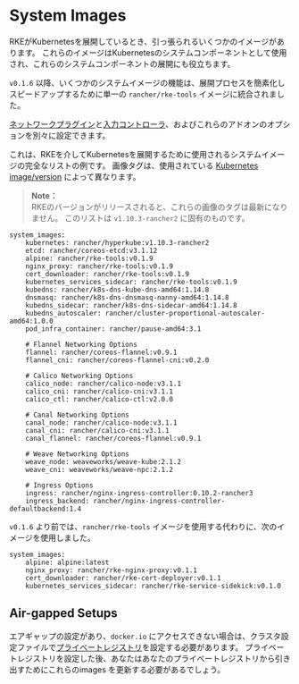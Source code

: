 # System Images

RKEがKubernetesを展開しているとき、引っ張られるいくつかのイメージがあります。
これらのイメージはKubernetesのシステムコンポーネントとして使用され、これらのシステムコンポーネントの展開にも役立ちます。

`v0.1.6` 以降、いくつかのシステムイメージの機能は、展開プロセスを簡素化しスピードアップするために単一の `rancher/rke-tools` イメージに統合されました。

[ネットワークプラグイン](https://rancher.com/docs/rke/v0.1.x/en/config-options/add-ons/network-plugins/)と[入力コントローラ](https://rancher.com/docs/rke/v0.1.x/en/config-options/add-ons/ingress-controllers/)、およびこれらのアドオンのオプションを別々に設定できます。

これは、RKEを介してKubernetesを展開するために使用されるシステムイメージの完全なリストの例です。 画像タグは、使用されている [Kubernetes image/version](https://github.com/rancher/types/blob/master/apis/management.cattle.io/v3/k8s_defaults.go) によって異なります。

> **Note：**  
> RKEのバージョンがリリースされると、これらの画像のタグは最新になりません。 このリストは `v1.10.3-rancher2` に固有のものです。

```
system_images:
    kubernetes: rancher/hyperkube:v1.10.3-rancher2
    etcd: rancher/coreos-etcd:v3.1.12
    alpine: rancher/rke-tools:v0.1.9
    nginx_proxy: rancher/rke-tools:v0.1.9
    cert_downloader: rancher/rke-tools:v0.1.9
    kubernetes_services_sidecar: rancher/rke-tools:v0.1.9
    kubedns: rancher/k8s-dns-kube-dns-amd64:1.14.8
    dnsmasq: rancher/k8s-dns-dnsmasq-nanny-amd64:1.14.8
    kubedns_sidecar: rancher/k8s-dns-sidecar-amd64:1.14.8
    kubedns_autoscaler: rancher/cluster-proportional-autoscaler-amd64:1.0.0
    pod_infra_container: rancher/pause-amd64:3.1

    # Flannel Networking Options
    flannel: rancher/coreos-flannel:v0.9.1
    flannel_cni: rancher/coreos-flannel-cni:v0.2.0

    # Calico Networking Options
    calico_node: rancher/calico-node:v3.1.1
    calico_cni: rancher/calico-cni:v3.1.1
    calico_ctl: rancher/calico-ctl:v2.0.0

    # Canal Networking Options
    canal_node: rancher/calico-node:v3.1.1
    canal_cni: rancher/calico-cni:v3.1.1
    canal_flannel: rancher/coreos-flannel:v0.9.1

    # Weave Networking Options
    weave_node: weaveworks/weave-kube:2.1.2
    weave_cni: weaveworks/weave-npc:2.1.2

    # Ingress Options
    ingress: rancher/nginx-ingress-controller:0.10.2-rancher3
    ingress_backend: rancher/nginx-ingress-controller-defaultbackend:1.4
```

`v0.1.6` より前では、`rancher/rke-tools` イメージを使用する代わりに、次のイメージを使用しました。

```
system_images:
    alpine: alpine:latest
    nginx_proxy: rancher/rke-nginx-proxy:v0.1.1
    cert_downloader: rancher/rke-cert-deployer:v0.1.1
    kubernetes_services_sidecar: rancher/rke-service-sidekick:v0.1.0
```

## Air-gapped Setups

エアギャップの設定があり、`docker.io` にアクセスできない場合は、クラスタ設定ファイルで[プライベートレジストリ](0200privateregistries.md)を設定する必要があります。
プライベートレジストリを設定した後、あなたはあなたのプライベートレジストリから引き出すためにこれらのimages を更新する必要があるでしょう。


